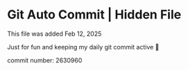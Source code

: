 # Git Auto Commit | Hidden File

This file was added Feb 12, 2025

Just for fun and keeping my daily git commit active 🤪

commit number: 2630960
